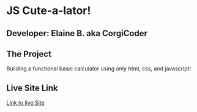 # JS Cute-a-lator!

## Developer: Elaine B. aka CorgiCoder

## The Project

Building a functional basic calculator using only html, css, and javascript!

## Live Site Link

[Link to live Site](https://thecorgicoder.github.io/BN-final-the-cutest-calculator/)
